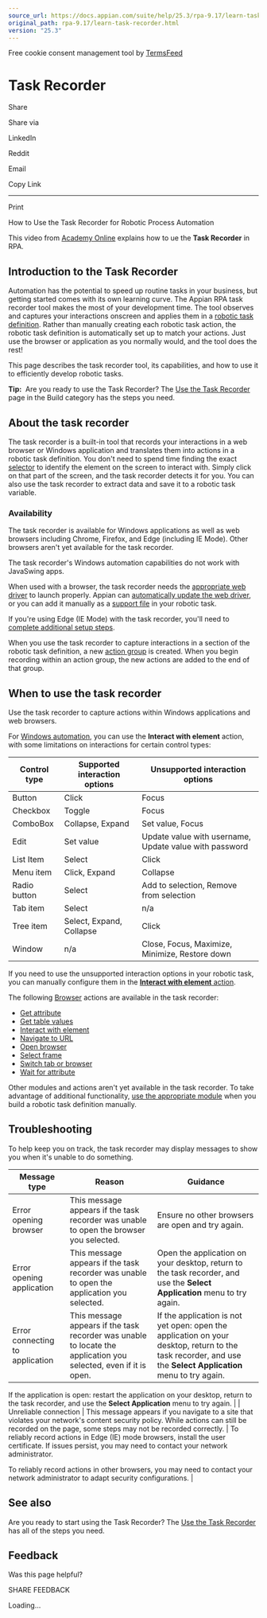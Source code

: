 ```yaml
---
source_url: https://docs.appian.com/suite/help/25.3/rpa-9.17/learn-task-recorder.html
original_path: rpa-9.17/learn-task-recorder.html
version: "25.3"
---
```


Free cookie consent management tool by [TermsFeed](https://www.termsfeed.com/)

# Task Recorder

Share

Share via

LinkedIn

Reddit

Email

Copy Link

* * *

Print

How to Use the Task Recorder for Robotic Process Automation

This video from [Academy Online](https://academy.appian.com/) explains how to ue the **Task Recorder** in RPA.

## Introduction to the Task Recorder

Automation has the potential to speed up routine tasks in your business, but getting started comes with its own learning curve. The Appian RPA task recorder tool makes the most of your development time. The tool observes and captures your interactions onscreen and applies them in a [robotic task definition](./robotic-task-definition.html). Rather than manually creating each robotic task action, the robotic task definition is automatically set up to match your actions. Just use the browser or application as you normally would, and the tool does the rest!

This page describes the task recorder tool, its capabilities, and how to use it to efficiently develop robotic tasks.

**Tip:**  Are you ready to use the Task Recorder? The [Use the Task Recorder](task-recorder.html) page in the Build category has the steps you need.

## About the task recorder

The task recorder is a built-in tool that records your interactions in a web browser or Windows application and translates them into actions in a robotic task definition. You don't need to spend time finding the exact [selector](./selectors.html) to identify the element on the screen to interact with. Simply click on that part of the screen, and the task recorder detects it for you. You can also use the task recorder to extract data and save it to a robotic task variable.

### Availability

The task recorder is available for Windows applications as well as web browsers including Chrome, Firefox, and Edge (including IE Mode). Other browsers aren't yet available for the task recorder.

The task recorder's Windows automation capabilities do not work with JavaSwing apps.

When used with a browser, the task recorder needs the [appropriate web driver](actions-browser.html#components) to launch properly. Appian can [automatically update the web driver](actions-browser.html#automatically-update-web-drivers), or you can add it manually as a [support file](configure-advanced-configuration-tab.html#support-files) in your robotic task.

If you're using Edge (IE Mode) with the task recorder, you'll need to [complete additional setup steps](task-recorder.html#recording-with-edge-ie-mode).

When you use the task recorder to capture interactions in a section of the robotic task definition, a new [action group](actions-general.html#action-groups) is created. When you begin recording within an action group, the new actions are added to the end of that group.

## When to use the task recorder

Use the task recorder to capture actions within Windows applications and web browsers.

For [Windows automation](actions-windows-automation.html), you can use the **Interact with element** action, with some limitations on interactions for certain control types:

| Control type | Supported interaction options | Unsupported interaction options |
| --- | --- | --- |
| Button | Click | Focus |
| Checkbox | Toggle | Focus |
| ComboBox | Collapse, Expand | Set value, Focus |
| Edit | Set value | Update value with username, Update value with password |
| List Item | Select | Click |
| Menu item | Click, Expand | Collapse |
| Radio button | Select | Add to selection, Remove from selection |
| Tab item | Select | n/a |
| Tree item | Select, Expand, Collapse | Click |
| Window | n/a | Close, Focus, Maximize, Minimize, Restore down |

If you need to use the unsupported interaction options in your robotic task, you can manually configure them in the [**Interact with element** action](actions-windows-automation.html#interact-with-element).

The following [Browser](actions-browser.html) actions are available in the task recorder:

-   [Get attribute](actions-browser.html#get-attribute)
-   [Get table values](actions-browser.html#get-table-values)
-   [Interact with element](actions-browser.html#interact-with-element)
-   [Navigate to URL](actions-browser.html#navigate-to-url)
-   [Open browser](actions-browser.html#open-browser)
-   [Select frame](actions-browser.html#select-frame)
-   [Switch tab or browser](actions-browser.html#switch-browser-tab)
-   [Wait for attribute](actions-browser.html#get-attribute)

Other modules and actions aren't yet available in the task recorder. To take advantage of additional functionality, [use the appropriate module](rpa-modules.html) when you build a robotic task definition manually.

## Troubleshooting

To help keep you on track, the task recorder may display messages to show you when it's unable to do something.

| Message type | Reason | Guidance |
| --- | --- | --- |
| Error opening browser | This message appears if the task recorder was unable to open the browser you selected. | Ensure no other browsers are open and try again. |
| Error opening application | This message appears if the task recorder was unable to open the application you selected. | Open the application on your desktop, return to the task recorder, and use the **Select Application** menu to try again. |
| Error connecting to application | This message appears if the task recorder was unable to locate the application you selected, even if it is open. | If the application is not yet open: open the application on your desktop, return to the task recorder, and use the **Select Application** menu to try again.

If the application is open: restart the application on your desktop, return to the task recorder, and use the **Select Application** menu to try again. |
| Unreliable connection | This message appears if you navigate to a site that violates your network's content security policy. While actions can still be recorded on the page, some steps may not be recorded correctly. | To reliably record actions in Edge (IE) mode browsers, install the user certificate. If issues persist, you may need to contact your network administrator.

To reliably record actions in other browsers, you may need to contact your network administrator to adapt security configurations. |

## See also

Are you ready to start using the Task Recorder? The [Use the Task Recorder](task-recorder.html) has all of the steps you need.

## Feedback

Was this page helpful?

SHARE FEEDBACK

Loading...